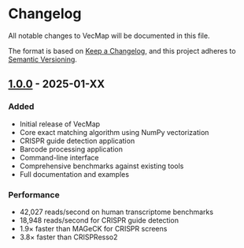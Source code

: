 # Changelog

All notable changes to VecMap will be documented in this file.

The format is based on [Keep a Changelog](https://keepachangelog.com/en/1.0.0/),
and this project adheres to [Semantic Versioning](https://semver.org/spec/v2.0.0.html).

## [1.0.0] - 2025-01-XX

### Added
- Initial release of VecMap
- Core exact matching algorithm using NumPy vectorization
- CRISPR guide detection application
- Barcode processing application
- Command-line interface
- Comprehensive benchmarks against existing tools
- Full documentation and examples

### Performance
- 42,027 reads/second on human transcriptome benchmarks
- 18,948 reads/second for CRISPR guide detection
- 1.9× faster than MAGeCK for CRISPR screens
- 3.8× faster than CRISPResso2

[1.0.0]: https://github.com/the-jordan-lab/VecMap/releases/tag/v1.0.0 